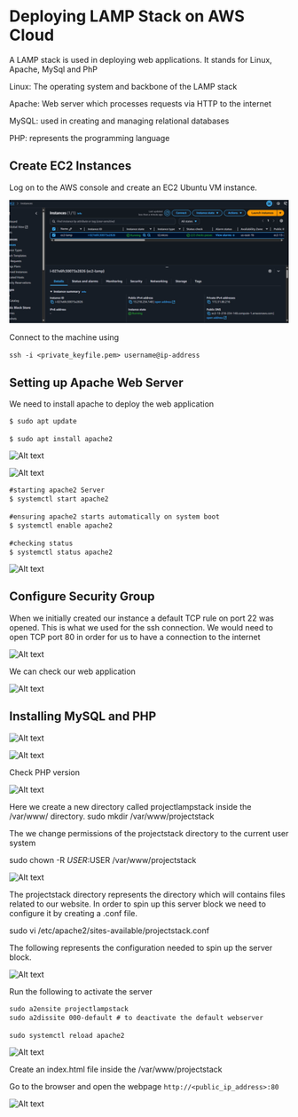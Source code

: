# Deploying LAMP Stack on AWS Cloud

A LAMP stack is used in deploying web applications. It stands for Linux, Apache, MySql and PhP

Linux: The operating system and backbone of the LAMP stack

Apache: Web server which processes requests via HTTP to the internet

MySQL: used in creating and managing relational databases

PHP: represents the programming language

## Create EC2 Instances
Log on to the AWS console and create an EC2 Ubuntu VM instance. 

![Alt text](imgs/image1.png)


Connect to the machine using

```ssh -i <private_keyfile.pem> username@ip-address```

## Setting up Apache Web Server

We need to install apache to deploy the web application

```
$ sudo apt update

$ sudo apt install apache2
```
![Alt text](imgs/image2.png)

![Alt text](imgs/image3.png)

```
#starting apache2 Server
$ systemctl start apache2

#ensuring apache2 starts automatically on system boot
$ systemctl enable apache2

#checking status
$ systemctl status apache2
```
![Alt text](imgs/image4.png)

## Configure Security Group

When we initially created our instance a default TCP rule on port 22 was opened. This is what we used for the ssh connection. We would need to open TCP port 80 in order for us to have a connection to the internet

![Alt text](imgs/image5.png)

We can check our web application

![Alt text](imgs/image6.png)

## Installing MySQL and PHP

![Alt text](imgs/image7.png)

![Alt text](imgs/image8.png)

Check PHP version

![Alt text](imgs/image9.png)

Here we create a new directory called projectlampstack inside the /var/www/ directory.
sudo mkdir /var/www/projectstack

The we change permissions of the projectstack directory to the current user system

sudo chown -R $USER:$USER /var/www/projectstack

![Alt text](imgs/image9.png)


The projectstack directory represents the directory which will contains files related to our website. In order to spin up this server block we need to configure it by creating a .conf file.

sudo vi /etc/apache2/sites-available/projectstack.conf

The following represents the configuration needed to spin up the server block.

![Alt text](imgs/image10.png)

Run the following to activate the server

```
sudo a2ensite projectlampstack
sudo a2dissite 000-default # to deactivate the default webserver

sudo systemctl reload apache2
```
![Alt text](imgs/image11.png)

Create an index.html file inside the /var/www/projectstack

Go to the browser and open the webpage ```http://<public_ip_address>:80```

![Alt text](imgs/image12.png)

